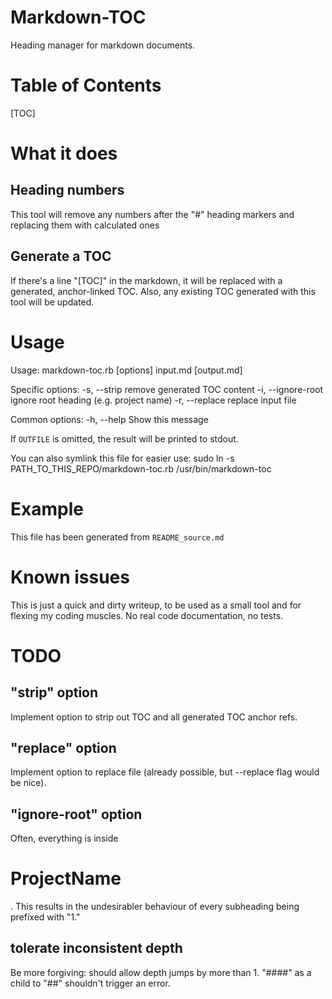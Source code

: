 # Markdown-TOC
Heading manager for markdown documents.

# Table of Contents
[TOC]

# What it does

## Heading numbers
This tool will remove any numbers after the "#" heading markers and replacing them with calculated ones

## Generate a TOC
If there's a line "[TOC]" in the markdown, it will be replaced with a generated, anchor-linked TOC.
Also, any existing TOC generated with this tool will be updated.

# Usage

Usage: markdown-toc.rb [options] input.md [output.md]

Specific options:
    -s, --strip                      remove generated TOC content
    -i, --ignore-root                ignore root heading (e.g. project name)
    -r, --replace                    replace input file

Common options:
    -h, --help                       Show this message

If `OUTFILE` is omitted, the result will be printed to stdout.

You can also symlink this file for easier use:
    sudo ln -s PATH_TO_THIS_REPO/markdown-toc.rb /usr/bin/markdown-toc

# Example
This file has been generated from `README_source.md`

# Known issues
This is just a quick and dirty writeup, to be used as a small tool and for flexing my coding muscles.
No real code documentation, no tests.

# TODO

## "strip" option
Implement option to strip out TOC and all generated TOC anchor refs.

## "replace" option
Implement option to replace file (already possible, but --replace flag would be nice).

## "ignore-root" option
Often, everything is inside <h1>ProjectName</h1>. This results in the undesirabler behaviour of every subheading being prefixed with "1."

## tolerate inconsistent depth
Be more forgiving: should allow depth jumps by more than 1.
"####" as a child to "##" shouldn't trigger an error.

